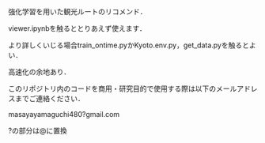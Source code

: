 強化学習を用いた観光ルートのリコメンド．

viewer.ipynbを触るととりあえず使えます．

より詳しくいじる場合train_ontime.pyかKyoto.env.py，get_data.pyを触るとよい．

高速化の余地あり．

このリポジトリ内のコードを商用・研究目的で使用する際は以下のメールアドレスまでご連絡ください．

masayayamaguchi480?gmail.com

?の部分は@に置換
